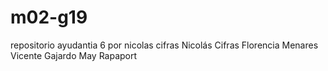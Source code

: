 # m02-g19
repositorio ayudantia 6 por nicolas cifras
Nicolás Cifras
Florencia Menares
Vicente Gajardo
May Rapaport